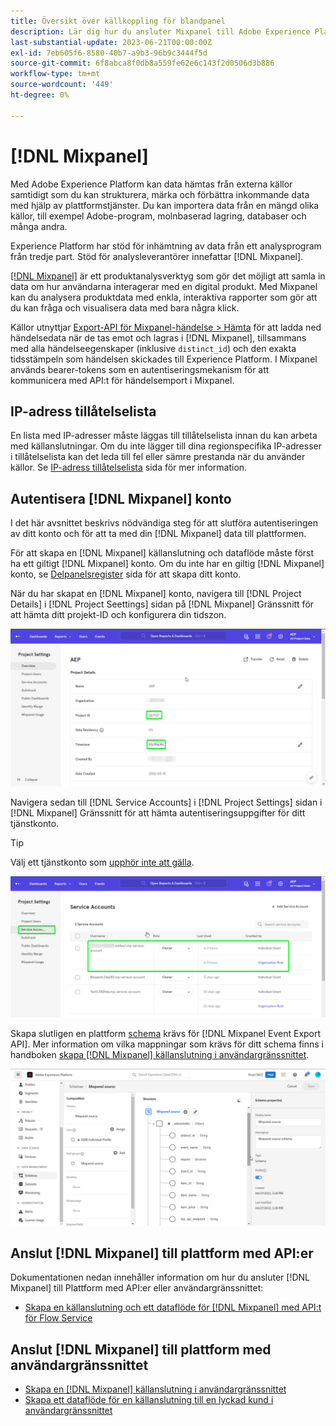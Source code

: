 ```yaml
---
title: Översikt över källkoppling för blandpanel
description: Lär dig hur du ansluter Mixpanel till Adobe Experience Platform med API:er eller användargränssnittet.
last-substantial-update: 2023-06-21T00:00:00Z
exl-id: 7eb605f6-8580-40b7-a9b3-96b9c3444f5d
source-git-commit: 6f8abca8f0db8a559fe62e6c143f2d0506d3b886
workflow-type: tm+mt
source-wordcount: '449'
ht-degree: 0%

---
```


# [!DNL Mixpanel]

Med Adobe Experience Platform kan data hämtas från externa källor samtidigt som du kan strukturera, märka och förbättra inkommande data med hjälp av plattformstjänster. Du kan importera data från en mängd olika källor, till exempel Adobe-program, molnbaserad lagring, databaser och många andra.

Experience Platform har stöd för inhämtning av data från ett analysprogram från tredje part. Stöd för analysleverantörer innefattar [!DNL Mixpanel].

[[!DNL Mixpanel]](https://www.mixpanel.com) är ett produktanalysverktyg som gör det möjligt att samla in data om hur användarna interagerar med en digital produkt. Med Mixpanel kan du analysera produktdata med enkla, interaktiva rapporter som gör att du kan fråga och visualisera data med bara några klick.

Källor utnyttjar [Export-API för Mixpanel-händelse > Hämta](https://developer.mixpanel.com/reference/raw-event-export) för att ladda ned händelsedata när de tas emot och lagras i [!DNL Mixpanel], tillsammans med alla händelseegenskaper (inklusive `distinct_id`) och den exakta tidsstämpeln som händelsen skickades till Experience Platform. I Mixpanel används bearer-tokens som en autentiseringsmekanism för att kommunicera med API:t för händelsemport i Mixpanel.

## IP-adress tillåtelselista

En lista med IP-adresser måste läggas till tillåtelselista innan du kan arbeta med källanslutningar. Om du inte lägger till dina regionspecifika IP-adresser i tillåtelselista kan det leda till fel eller sämre prestanda när du använder källor. Se [IP-adress tillåtelselista](../../ip-address-allow-list.md) sida för mer information.

## Autentisera [!DNL Mixpanel] konto

I det här avsnittet beskrivs nödvändiga steg för att slutföra autentiseringen av ditt konto och för att ta med din [!DNL Mixpanel] data till plattformen.

För att skapa en [!DNL Mixpanel] källanslutning och dataflöde måste först ha ett giltigt [!DNL Mixpanel] konto. Om du inte har en giltig [!DNL Mixpanel] konto, se [Delpanelsregister](https://mixpanel.com/register/) sida för att skapa ditt konto.

När du har skapat en [!DNL Mixpanel] konto, navigera till [!DNL Project Details] i [!DNL Project Seettings] sidan på [!DNL Mixpanel] Gränssnitt för att hämta ditt projekt-ID och konfigurera din tidszon.

![mixpanel-project-settings](../../images/tutorials/create/mixpanel-export-events/mixpanel-project-settings.png)

Navigera sedan till [!DNL Service Accounts] i [!DNL Project Settings] sidan i [!DNL Mixpanel] Gränssnitt för att hämta autentiseringsuppgifter för ditt tjänstkonto.

>[!TIP]
>
>Välj ett tjänstkonto som [upphör inte att gälla](https://developer.mixpanel.com/reference/service-accounts#service-account-expiration).

![Tjänstkonto för blandpanel](../../images/tutorials/create/mixpanel-export-events/mixpanel-service-account.png)

Skapa slutligen en plattform [schema](../../../xdm/schema/composition.md) krävs för [!DNL Mixpanel Event Export API]. Mer information om vilka mappningar som krävs för ditt schema finns i handboken [skapa [!DNL Mixpanel] källanslutning i användargränssnittet](../../tutorials/ui/create/analytics/mixpanel.md#additional-resources).

![Skapa schema](../../images/tutorials/create/mixpanel-export-events/schema.png)

## Anslut [!DNL Mixpanel] till plattform med API:er

Dokumentationen nedan innehåller information om hur du ansluter [!DNL Mixpanel] till Plattform med API:er eller användargränssnittet:

* [Skapa en källanslutning och ett dataflöde för [!DNL Mixpanel] med API:t för Flow Service](../../tutorials/api/create/analytics/mixpanel.md)

## Anslut [!DNL Mixpanel] till plattform med användargränssnittet

* [Skapa en [!DNL Mixpanel] källanslutning i användargränssnittet](../../tutorials/ui/create/analytics/mixpanel.md)
* [Skapa ett dataflöde för en källanslutning till en lyckad kund i användargränssnittet](../../tutorials/ui/dataflow/analytics.md)
